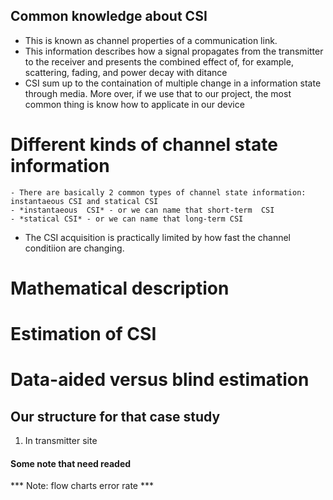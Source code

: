 ## Common knowledge about CSI
- This is known as channel properties of a communication link.
- This information describes how a signal propagates from the transmitter to the receiver and presents the combined effect of, for example, scattering, fading, and power decay with ditance
- CSI sum up to the containation of multiple change in a information state through media. More over, if we use that to our project, the most common thing is know how to applicate in our device

# Different kinds of channel state information
    - There are basically 2 common types of channel state information: instantaeous CSI and statical CSI 
    - *instantaeous  CSI* - or we can name that short-term  CSI 
    - *statical CSI* - or we can name that long-term CSI 
- The CSI acquisition is practically limited by how fast the channel conditiion are changing.

# Mathematical description
# Estimation of CSI
# Data-aided versus blind estimation

## Our structure for that case study
1. In transmitter site
#### Some note that need readed
*** Note: flow charts error rate ***